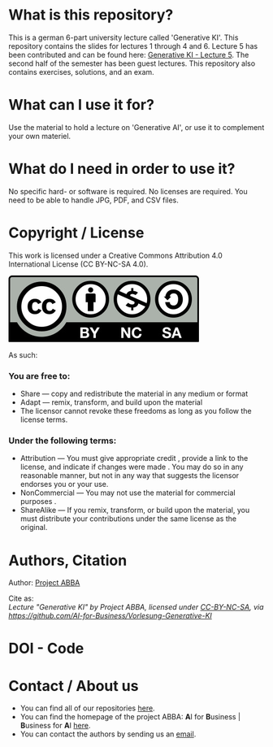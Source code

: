 # What is this repository?
This is a german 6-part university lecture called 'Generative KI'. This repository contains the slides for lectures 1 through 4 and 6. 
Lecture 5 has been contributed and can be found here: [Generative KI - Lecture 5](https://github.com/AI-for-Business/Vorlesung-Generative-KI-Einheit-5).
The second half of the semester has been guest lectures. This repository also contains exercises, solutions, and an exam.


# What can I use it for?
Use the material to hold a lecture on 'Generative AI', or use it to complement your own materiel.

# What do I need in order to use it?
No specific hard- or software is required. No licenses are required. You need to be able to handle JPG, PDF, and
CSV files.

# Copyright / License
This work is licensed under a Creative Commons Attribution 4.0 International License (CC BY-NC-SA 4.0).

![](CC-BY-NC-SA.jpg)
 
As such:

### You are free to:
* Share — copy and redistribute the material in any medium or format
* Adapt — remix, transform, and build upon the material
* The licensor cannot revoke these freedoms as long as you follow the license terms.

### Under the following terms:
* Attribution — You must give appropriate credit , provide a link to the license, and indicate if changes were made . You may do so in any reasonable manner, but not in any way that suggests the licensor endorses you or your use.
* NonCommercial — You may not use the material for commercial purposes .
* ShareAlike — If you remix, transform, or build upon the material, you must distribute your contributions under the same license as the original.


# Authors, Citation
Author: [Project ABBA](https://abba-project.de/about-us/)

Cite as:\
*Lecture "Generative KI" by Project ABBA, licensed under
[CC-BY-NC-SA](https://creativecommons.org/licenses/by-nc-sa/4.0/legalcode.txt),
via https://github.com/AI-for-Business/Vorlesung-Generative-KI*


# DOI - Code


# Contact / About us
* You can find all of our repositories [here](https://github.com/orgs/AI-for-Business/repositories).
* You can find the homepage of the project ABBA: **A**I for **B**usiness | **B**usiness for **A**I
[here](https://abba-project.de/).
* You can contact the authors by sending us an [email](mailto:abba-services@fim-rc.de).
